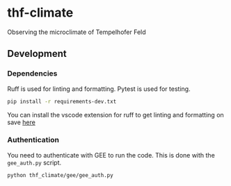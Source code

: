 # thf-climate
Observing the microclimate of Tempelhofer Feld


## Development

### Dependencies

Ruff is used for linting and formatting. Pytest is used for testing.

```bash
pip install -r requirements-dev.txt
```

You can install the vscode extension for ruff to get linting and formatting on save [here](https://marketplace.visualstudio.com/items?itemName=charliermarsh.ruff)

### Authentication

You need to authenticate with GEE to run the code. This is done with the `gee_auth.py` script.

```bash
python thf_climate/gee/gee_auth.py
```
